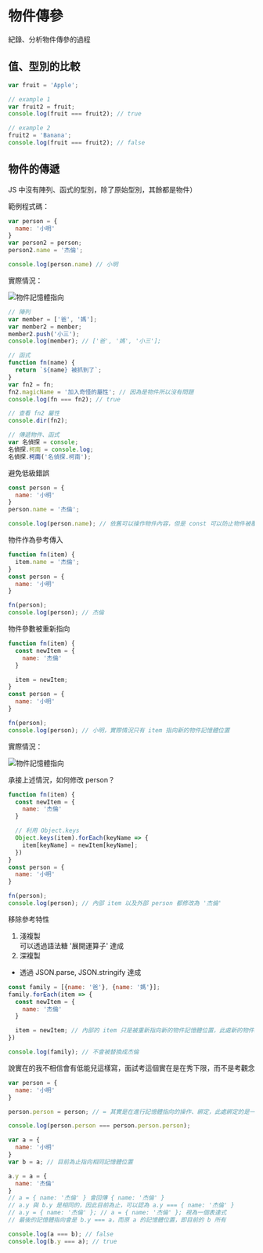 # 物件傳參

紀錄、分析物件傳參的過程

## 值、型別的比較

```js
var fruit = 'Apple';

// example 1
var fruit2 = fruit;
console.log(fruit === fruit2); // true

// example 2
fruit2 = 'Banana';
console.log(fruit === fruit2); // false
```

## 物件的傳遞

JS 中沒有陣列、函式的型別，除了原始型別，其餘都是物件）

範例程式碼：

```js
var person = {
  name: '小明'
}
var person2 = person;
person2.name = '杰倫';

console.log(person.name) // 小明
```

實際情況：

![物件記憶體指向](@/assets/images/obj_ref.png)

```js
// 陣列
var member = ['爸', '媽'];
var member2 = member;
member2.push('小三');
console.log(member); // ['爸', '媽', '小三'];

// 函式
function fn(name) {
  return `${name} 被抓到了`;
}
var fn2 = fn;
fn2.magicName = '加入奇怪的屬性'; // 因為是物件所以沒有問題
console.log(fn === fn2); // true

// 查看 fn2 屬性
console.dir(fn2);

// 傳遞物件、函式
var 名偵探 = console;
名偵探.柯南 = console.log;
名偵探.柯南('名偵探.柯南');
```

避免低級錯誤

```js
const person = {
  name: '小明'
}
person.name = '杰倫';

console.log(person.name); // 依舊可以操作物件內容，但是 const 可以防止物件被覆寫
```

物件作為參考傳入

```js
function fn(item) {
  item.name = '杰倫';
}
const person = {
  name: '小明'
}

fn(person);
console.log(person); // 杰倫
```

物件參數被重新指向

```js
function fn(item) {
  const newItem = {
    name: '杰倫'
  }

  item = newItem;
}
const person = {
  name: '小明'
}

fn(person);
console.log(person); // 小明，實際情況只有 item 指向新的物件記憶體位置
```

實際情況：

![物件記憶體指向](@/assets/images/obj_ref2.png)

承接上述情況，如何修改 person？

```js
function fn(item) {
  const newItem = {
    name: '杰倫'
  }

  // 利用 Object.keys
  Object.keys(item).forEach(keyName => {
    item[keyName] = newItem[keyName];
  })
}
const person = {
  name: '小明'
}

fn(person);
console.log(person); // 內部 item 以及外部 person 都修改為 '杰倫'
```

移除參考特性

1. 淺複製<br />
  可以透過語法糖 '展開運算子' 達成
2. 深複製
  - 透過 JSON.parse, JSON.stringify 達成

```js
const family = [{name: '爸'}, {name: '媽'}];
family.forEach(item => {
  const newItem = {
    name: '杰倫'
  }

  item = newItem; // 內部的 item 只是被重新指向新的物件記憶體位置，此處新的物件為 newItem
})

console.log(family); // 不會被替換成杰倫
```

說實在的我不相信會有低能兒這樣寫，面試考這個實在是在秀下限，而不是考觀念

```js
var person = {
  name: '小明'
}

person.person = person; // = 其實是在進行記憶體指向的操作、綁定，此處綁定的是一開始物件記憶體位置，因此會形成迴圈。當使用 person.person 呼叫的同時，由於指向原始的 person 記憶體位置，但是原始的 person 其中已經有了新加入的 person 屬性，而這個新加入的 person 屬性，又會去尋找原始被指向 person 如此一來就形成了一個指向迴圈。

console.log(person.person === person.person.person);
```

```js
var a = {
  name: '小明'
}
var b = a; // 目前為止指向相同記憶體位置

a.y = a = {
  name: '杰倫'
}
// a = { name: '杰倫' } 會回傳 { name: '杰倫' } 
// a.y 與 b.y 是相同的，因此目前為止，可以認為 a.y === { name: '杰倫' }
// a.y = { name: '杰倫' }; // a = { name: '杰倫' }; 視為一個表達式
// 最後的記憶體指向會是 b.y === a，而原 a 的記憶體位置，即目前的 b 所有

console.log(a === b); // false
console.log(b.y === a); // true
```
